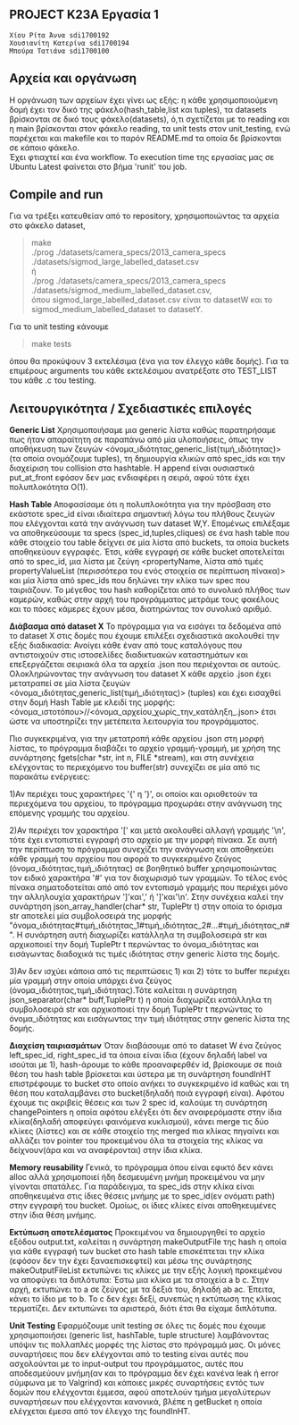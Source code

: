 ## PROJECT K23A Εργασία 1
	Χίου Ρίτα Άννα sdi1700192
	Χουσιανίτη Κατερίνα sdi1700194
	Μπούρα Τατιάνα sdi1700100

## Αρχεία και οργάνωση
Η οργάνωση των αρχείων έχει γίνει ως εξής: η κάθε χρησιμοποιούμενη δομή έχει τον δικό της φάκελο(hash_table,list και tuples), τα datasets βρίσκονται σε δικό τους φάκελο(datasets), ό,τι σχετίζεται με το reading και η main βρίσκονται στον φάκελο reading, τα unit tests στον unit_testing, ενώ παρέχεται και makefile και το παρόν README.md τα οποία δε βρίσκονται σε κάποιο φάκελο.  
Έχει φτιαχτεί και ένα workflow. Το execution time της εργασίας μας σε Ubuntu Latest φαίνεται στο βήμα 'runit' του job.

## Compile and run
Για να τρέξει κατευθείαν από το repository, χρησιμοποιώντας τα αρχεία στο φάκελο dataset,
> make  
> ./prog ./datasets/camera_specs/2013_camera_specs ./datasets/sigmod_large_labelled_dataset.csv  
						ή  
> ./prog ./datasets/camera_specs/2013_camera_specs ./datasets/sigmod_medium_labelled_dataset.csv,  
όπου sigmod_large_labelled_dataset.csv είναι το datasetW και το sigmod_medium_labelled_dataset το datasetY.  
  
Για το unit testing κάνουμε
> make tests  

όπου θα προκύψουν 3 εκτελέσιμα (ένα για τον έλεγχο κάθε δομής). Για τα επιμέρους arguments του κάθε εκτελέσιμου ανατρέξατε στο TEST_LIST του κάθε .c του testing.

## Λειτουργικότητα / Σχεδιαστικές επιλογές

**Generic List**
Χρησιμοποιήσαμε μια generic λίστα καθώς παρατηρήσαμε πως ήταν απαραίτητη σε παραπάνω από μία υλοποιήσεις, όπως την αποθήκευση των ζευγών <όνομα_ιδιότητας,generic_list(τιμή_ιδιότητας)> (τα οποία ονομάζουμε tuples), τη δημιουργία κλικών από spec_ids και την διαχείριση του collision στα hashtable.
H append είναι ουσιαστικά put_at_front εφόσον δεν μας ενδιαφέρει η σειρά, αφού τότε έχει πολυπλοκότητα Ο(1).

**Hash Table**
Αποφασίσαμε ότι η πολυπλοκότητα για την πρόσβαση στο εκάστοτε spec_id είναι ιδιαίτερα σημαντική λόγω του πλήθους ζευγών που ελέγχονται κατά την ανάγνωση των dataset W,Y. Επομένως επιλέξαμε να αποθηκεύσουμε τα specs (spec_id,tuples,cliques) σε ένα hash table που κάθε στοιχείο του table δείχνει σε μία λίστα από buckets, τα οποία buckets αποθηκεύουν εγγραφές. Έτσι, κάθε εγγραφή σε κάθε bucket αποτελείται από το spec_id, μια λίστα με ζεύγη <propertyName, λίστα από τιμές propertyValueList (περισσότερα του ενός στοιχεία σε περίπτωση πίνακα)> και μία λίστα από spec_ids που δηλώνει την κλίκα των spec που ταιριάζουν. 
Το μέγεθος του hash καθορίζεται από το συνολικό πλήθος των καμερών, καθώς στην αρχή του προγράμματος μετράμε τους φακέλους και το πόσες κάμερες έχουν μέσα, διατηρώντας τον συνολικό αριθμό.

**Διάβασμα από dataset X**
Το πρόγραμμα για να εισάγει τα δεδομένα από το dataset X στις δομές που έχουμε επιλέξει σχεδιαστικά ακολουθεί την εξής διαδικασία:
Ανοίγει κάθε έναν από τους καταλόγους που αντιστοιχούν στις ιστοσελίδες διαδικτυακών καταστημάτων και επεξεργάζεται σειριακά όλα τα αρχεία .json που περιέχονται σε αυτούς.
Ολοκληρώνοντας την ανάγνωση του dataset X κάθε αρχείο .json έχει μετατραπεί σε μία λίστα ζευγών <όνομα_ιδιότητας,generic_list(τιμή_ιδιότητας)> (tuples) και έχει εισαχθεί στην δομή Hash Table με κλειδί της μορφής: 					<όνομα_ιστοτόπου>//<όνομα_αρχείου_χωρίς_την_κατάληξη_.json> 
έτσι ώστε να υποστηρίζει την μετέπειτα λειτουργία του προγράμματος.

Πιο συγκεκριμένα, για την μετατροπή κάθε αρχείου .json στη μορφή λίστας, το πρόγραμμα διαβάζει το αρχείο γραμμή-γραμμή, με χρήση της συνάρτησης fgets(char *str, int n, FILE *stream), και στη συνέχεια ελέγχοντας το περιεχόμενο του buffer(str) συνεχίζει σε μία από τις παρακάτω ενέργειες:

1)Αν περιέχει τους χαρακτήρες '{' η '}', οι οποίοι και οριοθετούν τα περιεχόμενα του αρχείου, το πρόγραμμα προχωράει στην ανάγνωση της επόμενης γραμμής του αρχείου.

2)Αν περιέχει τον χαρακτήρα '[' και μετά ακολουθεί αλλαγή γραμμής '\n', τότε έχει εντοπιστεί εγγραφή στο αρχείο με την μορφή πίνακα.
Σε αυτή την περίπτωση το πρόγραμμα συνεχίζει την ανάγνωση και αποθηκεύει κάθε γραμμή του αρχείου που αφορά το συγκεκριμένο ζεύγος (όνομα_ιδιότητας,τιμή_ιδιότητας) σε βοηθητικό buffer χρησιμοποιώντας τον ειδικό χαρακτήρα '#' για τον διαχωρισμό των γραμμών. Το τέλος ενός πίνακα σηματοδοτείται από από τον εντοπισμό γραμμής που περιέχει μόνο την αλληλουχία χαρακτήρων ']'και',' ή ']'και'\n'. Στην συνέχεια καλεί την συνάρτηση  json_array_handler(char* str, TuplePtr t) στην οποία το όρισμα str αποτελεί μία συμβολοσειρά της μορφής "όνομα_ιδιότητας#τιμή_ιδιότητας_1#τιμή_ιδιότητας_2#...#τιμή_ιδιότητας_n#". H συνάρτηση αυτή διαχωρίζει  κατάλληλα τη συμβολοσειρά str και αρχικοποιεί την δομή TuplePtr t περνώντας το όνομα_ιδιότητας και εισάγωντας διαδοχικά τις τιμές ιδιότητας στην generic λίστα της δομής.

3)Αν δεν ισχύει κάποια από τις περιπτώσεις 1) και 2) τότε το buffer περιέχει μία γραμμή στην οποία υπάρχει ένα ζεύγος (όνομα_ιδιότητας,τιμή_ιδιότητας).Τότε καλείται η συνάρτηση json_separator(char* buff,TuplePtr t) η οποία διαχωρίζει  κατάλληλα τη συμβολοσειρά str και αρχικοποιεί την δομή TuplePtr t περνώντας το όνομα_ιδιότητας και εισάγωντας την τιμή ιδιότητας στην generic λίστα της δομής. 

**Διαχείση ταιριασμάτων**
Όταν διαβάσουμε από το dataset W ένα ζεύγος left_spec_id, right_spec_id τα όποια είναι ίδια (έχουν δηλαδή label να ισούται με 1), hash-άρουμε το κάθε προαναφερθέν id, βρίσκουμε σε ποιά θέση του hash table βρίσκεται και ύστερα με τη συνάρτηση foundInHT επιστρέφουμε το bucket στο οποίο ανήκει το συγκεκριμένο id καθώς και τη θέση που καταλαμβάνει στο bucket(δηλαδή ποιά εγγραφή είναι). Αφότου έχουμε τις ακριβείς θέσεις και των 2 spec id, καλούμε τη συνάρτηση changePointers η οποία αφότου ελέγξει ότι δεν αναφερόμαστε στην ίδια κλίκα(δηλαδή αποφεύγει φαινόμενα κυκλισμού), κάνει merge τις δύο κλίκες (λίστες) και σε κάθε στοιχείο της merged πια κλίκας πηγαίνει και αλλάζει τον pointer του προκειμένου όλα τα στοιχεία της κλίκας να δείχνουν(άρα και να αναφέρονται) στην ίδια κλίκα. 

**Memory reusability**
Γενικά, το πρόγραμμα όπου είναι εφικτό δεν κάνει alloc αλλά χρησιμοποιεί ήδη δεσμευμένη μνήμη προκειμένου να μην γίνονται σπατάλες. Για παράδειγμα, τα spec_ids στην κλίκα είναι αποθηκευμένα στις ίδιες θέσεις μνήμης με το spec_id(εν ονόματι path) στην εγγραφή του bucket. Ομοίως, οι ίδιες κλίκες είναι αποθηκευμένες στην ίδια θέση μνήμης.

**Εκτύπωση αποτελέσματος**
Προκειμένου να δημιουργηθεί το αρχείο εξόδου output.txt, καλείται η συνάρτηση makeOutputFile της hash η οποία για κάθε εγγραφή των bucket στο hash table επισκέπτεται την κλίκα (εφόσον δεν την έχει ξαναεπισκεφτεί) και μέσω της συνάρτησης makeOutputFileList εκτυπώνει τις κλίκες με την εξής λογική προκειμένου να αποφύγει τα διπλότυπα: Έστω μια κλίκα με τα στοιχεία a b c. Στην αρχή, εκτυπώνει το a σε ζεύγος με τα δεξιά του, δηλαδή ab ac. Έπειτα, κάνει το ίδιο με το b. Το c δεν έχει δεξί, συνεπώς η εκτύπωση της κλίκας τερματίζει. Δεν εκτυπώνει τα αριστερά, διότι έτσι θα είχαμε διπλότυπα. 

**Unit Testing**
Εφαρμόζουμε unit testing σε όλες τις δομές που έχουμε χρησιμοποιήσει (generic list, hashTable, tuple structure) λαμβάνοντας υπόψιν τις πολλαπλές μορφές της λίστας στο πρόγραμμά μας. Οι μόνες συναρτήσεις που δεν ελέγχονται από το testing είναι αυτές που ασχολούνται με το input-output του προγράμματος, αυτές που αποδεσμεύουν μνήμη(αν και το πρόγραμμα δεν έχει κανένα leak ή error σύμφωνα με το Valgrind) και κάποιες μικρές συναρτήσεις εντός των δομών που ελέγχονται έμμεσα, αφού αποτελούν τμήμα μεγαλύτερων συναρτήσεων που ελέγχονται κανονικά, βλέπε η getBucket η οποία ελέγχεται έμεσα από τον έλεγχο της foundInHT. 
